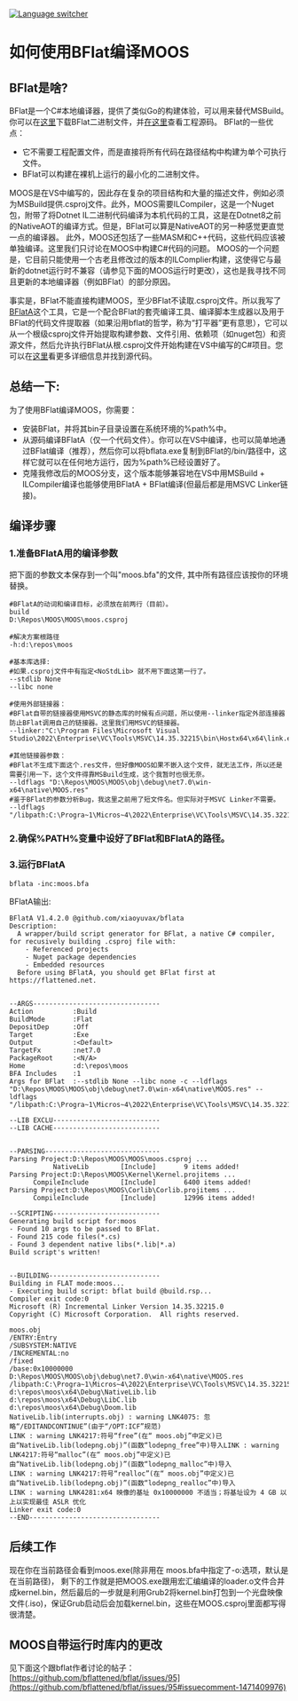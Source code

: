[![Language switcher](https://img.shields.io/badge/Language%20%2F%20%E8%AF%AD%E8%A8%80-English%20%2F%20%E8%8B%B1%E8%AF%AD-blue)](https://github.com/xiaoyuvax/MOOS/blob/master/MOOS.bflat.md)

# 如何使用BFlat编译MOOS

## BFlat是啥?
BFlat是一个C#本地编译器，提供了类似Go的构建体验，可以用来替代MSBuild。你可以在[这里](http://flattened.net)下载BFlat二进制文件，并[在这里](https://github.com/bflattened/bflat)查看工程源码。
BFlat的一些优点：
- 它不需要工程配置文件，而是直接将所有代码在路径结构中构建为单个可执行文件。
- BFlat可以构建在裸机上运行的最小化的二进制文件。

MOOS是在VS中编写的，因此存在复杂的项目结构和大量的描述文件，例如必须为MSBuild提供.csproj文件。此外，MOOS需要ILCompiler，这是一个Nuget包，附带了将Dotnet IL二进制代码编译为本机代码的工具，这是在Dotnet8之前的NativeAOT的编译方式。但是，BFlat可以算是NativeAOT的另一种感觉更直觉一点的编译器。
此外，MOOS还包括了一些MASM和C++代码，这些代码应该被单独编译。这里我们只讨论在MOOS中构建C#代码的问题。
MOOS的一个问题是，它目前只能使用一个古老且修改过的版本的ILComplier构建，这使得它与最新的dotnet运行时不兼容（请参见下面的MOOS运行时更改），这也是我寻找不同且更新的本地编译器（例如BFlat）的部分原因。

事实是，BFlat不能直接构建MOOS，至少BFlat不读取.csproj文件。所以我写了[BFlatA](https://github.com/xiaoyuvax/bflata)这个工具，它是一个配合BFlat的套壳编译工具、编译脚本生成器以及用于BFlat的代码文件提取器（如果沿用bflat的哲学，称为“打平器”更有意思），它可以从一个根级csproj文件开始提取构建参数、文件引用、依赖项（如nuget包）和资源文件，然后允许执行BFlat从根.csproj文件开始构建在VS中编写的C#项目。您可以在[这里](https://github.com/xiaoyuvax/bflata)看更多详细信息并找到源代码。

## 总结一下:
为了使用BFlat编译MOOS，你需要：

- 安装BFlat，并将其bin子目录设置在系统环境的%path%中。
- 从源码编译BFlatA（仅一个代码文件）。你可以在VS中编译，也可以简单地通过BFlat编译（推荐），然后你可以将bflata.exe复制到BFlat的/bin/路径中，这样它就可以在任何地方运行，因为%path%已经设置好了。
- 克隆我修改后的MOOS分支，这个版本能够兼容地在VS中用MSBuild + ILCompiler编译也能够使用BFlatA + BFlat编译(但最后都是用MSVC Linker链接)。

## 编译步骤
### 1.准备BFlatA用的编译参数
把下面的参数文本保存到一个叫"moos.bfa"的文件, 其中所有路径应该按你的环境替换。

	#BFlatA的动词和编译目标，必须放在前两行（目前）。
	build
	D:\Repos\MOOS\MOOS\moos.csproj

	#解决方案根路径
	-h:d:\repos\moos 

	#基本库选择:
	#如果.csproj文件中有指定<NoStdLib> 就不用下面这第一行了。
	--stdlib None
	--libc none

	#使用外部链接器：
	#BFlat自带的链接器使用MSVC的静态库的时候有点问题，所以使用--linker指定外部连接器防止BFlat调用自己的链接器。这里我们用MSVC的链接器。
	--linker:"C:\Program Files\Microsoft Visual Studio\2022\Enterprise\VC\Tools\MSVC\14.35.32215\bin\Hostx64\x64\link.exe"

	#其他链接器参数：
	#BFlat不生成下面这个.res文件，但好像MOOS如果不嵌入这个文件，就无法工作，所以还是需要引用一下，这个文件得靠MSBuild生成，这个我暂时也很无奈。
	--ldflags "D:\Repos\MOOS\MOOS\obj\debug\net7.0\win-x64\native\MOOS.res"	
	#鉴于BFlat的参数分析Bug，我这里之前用了短文件名。但实际对于MSVC Linker不需要。
	--ldflags "/libpath:C:\Progra~1\Micros~4\2022\Enterprise\VC\Tools\MSVC\14.35.32215\lib\x64"

### 2.确保%PATH%变量中设好了BFlat和BFlatA的路径。
### 3.运行BFlatA 

    bflata -inc:moos.bfa

BFlatA输出:

	BFlatA V1.4.2.0 @github.com/xiaoyuvax/bflata
	Description:
	  A wrapper/build script generator for BFlat, a native C# compiler, for recusively building .csproj file with:
	    - Referenced projects
	    - Nuget package dependencies
	    - Embedded resources
	  Before using BFlatA, you should get BFlat first at https://flattened.net.


	--ARGS--------------------------------
	Action          :Build
	BuildMode       :Flat
	DepositDep      :Off
	Target          :Exe
	Output          :<Default>
	TargetFx        :net7.0
	PackageRoot     :<N/A>
	Home            :d:\repos\moos
	BFA Includes    :1
	Args for BFlat  :--stdlib None --libc none -c --ldflags "D:\Repos\MOOS\MOOS\obj\debug\net7.0\win-x64\native\MOOS.res" --ldflags "/libpath:C:\Progra~1\Micros~4\2022\Enterprise\VC\Tools\MSVC\14.35.32215\lib\x64"

	--LIB EXCLU---------------------------
	--LIB CACHE---------------------------


	--PARSING-----------------------------
	Parsing Project:D:\Repos\MOOS\MOOS\moos.csproj ...
		       NativeLib        [Include]       9 items added!
	Parsing Project:D:\Repos\MOOS\Kernel\Kernel.projitems ...
		  CompileInclude        [Include]       6400 items added!
	Parsing Project:D:\Repos\MOOS\Corlib\Corlib.projitems ...
		  CompileInclude        [Include]       12996 items added!

	--SCRIPTING---------------------------
	Generating build script for:moos
	- Found 10 args to be passed to BFlat.
	- Found 215 code files(*.cs)
	- Found 3 dependent native libs(*.lib|*.a)
	Build script's written!


	--BUILDING----------------------------
	Building in FLAT mode:moos...
	- Executing build script: bflat build @build.rsp...
	Compiler exit code:0
	Microsoft (R) Incremental Linker Version 14.35.32215.0
	Copyright (C) Microsoft Corporation.  All rights reserved.

	moos.obj
	/ENTRY:Entry
	/SUBSYSTEM:NATIVE
	/INCREMENTAL:no
	/fixed
	/base:0x10000000
	D:\Repos\MOOS\MOOS\obj\debug\net7.0\win-x64\native\MOOS.res
	/libpath:C:\Progra~1\Micros~4\2022\Enterprise\VC\Tools\MSVC\14.35.32215\lib\x64
	d:\repos\moos\x64\Debug\NativeLib.lib
	d:\repos\moos\x64\Debug\LibC.lib
	d:\repos\moos\x64\Debug\Doom.lib
	NativeLib.lib(interrupts.obj) : warning LNK4075: 忽略“/EDITANDCONTINUE”(由于“/OPT:ICF”规范)
	LINK : warning LNK4217:符号“free”(在“ moos.obj”中定义)已由“NativeLib.lib(lodepng.obj)”(函数“lodepng_free”中)导入LINK : warning LNK4217:符号“malloc”(在“ moos.obj”中定义)已由“NativeLib.lib(lodepng.obj)”(函数“lodepng_malloc”中)导入
	LINK : warning LNK4217:符号“realloc”(在“ moos.obj”中定义)已由“NativeLib.lib(lodepng.obj)”(函数“lodepng_realloc”中)导入
	LINK : warning LNK4281:x64 映像的基址 0x10000000 不适当；将基址设为 4 GB 以上以实现最佳 ASLR 优化
	Linker exit code:0
	--END---------------------------------

## 后续工作
现在你在当前路径会看到moos.exe(除非用在 moos.bfa中指定了-o:<output file>选项，默认是在当前路径)， 剩下的工作就是把MOOS.exe跟用宏汇编编译的loader.o文件合并成kernel.bin，然后最后的一步就是利用Grub2将kernel.bin打包到一个光盘映像文件(.iso)，保证Grub启动后会加载kernel.bin，这些在MOOS.csproj里面都写得很清楚。

## MOOS自带运行时库内的更改

见下面这个跟bflat作者讨论的帖子：
[https://github.com/bflattened/bflat/issues/95](https://github.com/bflattened/bflat/issues/95#issuecomment-1471409976)




